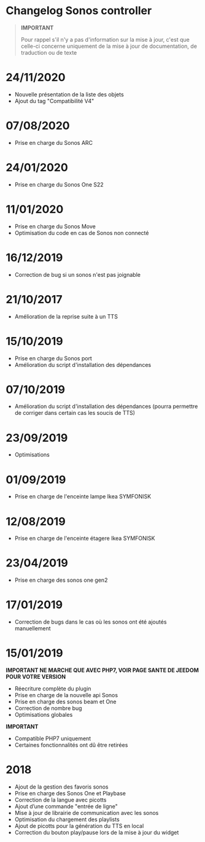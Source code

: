 # Changelog Sonos controller

>**IMPORTANT**
>
>Pour rappel s'il n'y a pas d'information sur la mise à jour, c'est que celle-ci concerne uniquement de la mise à jour de documentation, de traduction ou de texte

# 24/11/2020

- Nouvelle présentation de la liste des objets
- Ajout du tag "Compatibilité V4"

# 07/08/2020

- Prise en charge du Sonos ARC

# 24/01/2020

- Prise en charge du Sonos One S22

# 11/01/2020

- Prise en charge du Sonos Move
- Optimisation du code en cas de Sonos non connecté

# 16/12/2019

- Correction de bug si un sonos n'est pas joignable

# 21/10/2017

- Amélioration de la reprise suite à un TTS

# 15/10/2019

- Prise en charge du Sonos port
- Amélioration du script d'installation des dépendances

# 07/10/2019

- Amélioration du script d'installation des dépendances (pourra permettre de corriger dans certain cas les soucis de TTS)

# 23/09/2019

- Optimisations

# 01/09/2019

- Prise en charge de l'enceinte lampe Ikea SYMFONISK

# 12/08/2019

- Prise en charge de l'enceinte étagere Ikea SYMFONISK

# 23/04/2019

- Prise en charge des sonos one gen2

# 17/01/2019

- Correction de bugs dans le cas où les sonos ont été ajoutés manuellement

# 15/01/2019

**IMPORTANT NE MARCHE QUE AVEC PHP7, VOIR PAGE SANTE DE JEEDOM POUR VOTRE VERSION**

- Réecriture complète du plugin
- Prise en charge de la nouvelle api Sonos
- Prise en charge des sonos beam et One
- Correction de nombre bug
- Optimisations globales

**IMPORTANT**
- Compatible PHP7 uniquement
- Certaines fonctionnalités ont dû être retirées


# 2018

- 	Ajout de la gestion des favoris sonos
-   Prise en charge des Sonos One et Playbase
-   Correction de la langue avec picotts
-   Ajout d’une commande "entrée de ligne"
-   Mise à jour de librairie de communication avec les sonos
-   Optimisation du chargement des playlists
-   Ajout de picotts pour la génération du TTS en local
-   Correction du bouton play/pause lors de la mise à jour du widget
